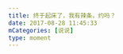 ```yaml
---
title: 终于起床了，我有辣条，约吗？
date: 2017-08-28 11:45:33
mCategories: [说说]
type: moment
---
```


<div id="pics-20170828114533"></div>

<script src="/lib/moment/pics.js"></script>
<script>
var data = [
    {"link": "2017-08-28_000001.jpeg", "type": "shuoshuo"}
];
picsRender(data, "pics-20170828114533");
</script>
